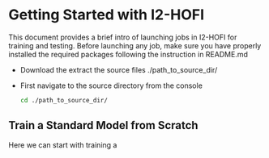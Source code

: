 # Getting Started with I2-HOFI
This document provides a brief intro of launching jobs in I2-HOFI for training and testing. Before launching any job, make sure you have properly installed the required packages following the instruction in README.md

- Download the extract the source files ./path_to_source_dir/

- First navigate to the source directory from the console
  ``` bash
  cd ./path_to_source_dir/
  ```

## Train a Standard Model from Scratch
Here we can start with training a 
